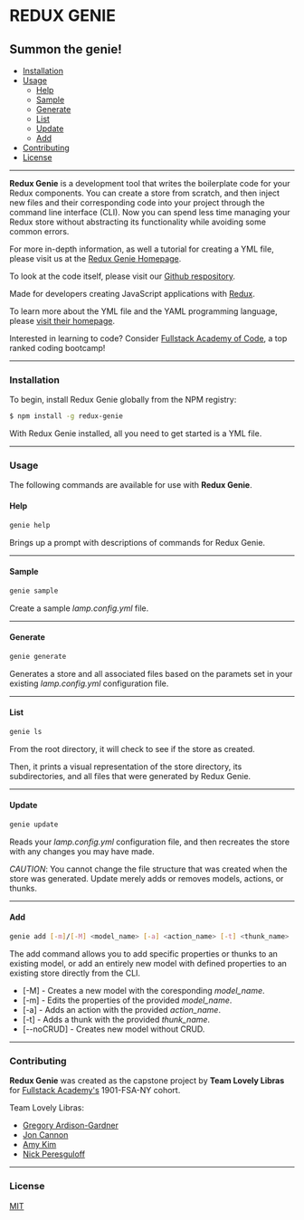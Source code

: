 # REDUX GENIE

## Summon the genie!

- [Installation](###Installation)
- [Usage](###Usage)
  - [Help](####Help)
  - [Sample](####Sample)
  - [Generate](####Generate)
  - [List](####List)
  - [Update](####Update)
  - [Add](####Add)
- [Contributing](###Contributing)
- [License](###License)

---

**Redux Genie** is a development tool that writes the boilerplate code for your Redux components. You can create a store from scratch, and then inject new files and their corresponding code into your project through the command line interface (CLI). Now you can spend less time managing your Redux store without abstracting its functionality while avoiding some common errors.

For more in-depth information, as well a tutorial for creating a YML file, please visit us at the [Redux Genie Homepage](https://redux-genie.herokuapp.com/).

To look at the code itself, please visit our [Github respository](https://github.com/lovely-libras/redux-genie).

Made for developers creating JavaScript applications with [Redux](https://redux.js.org/).

To learn more about the YML file and the YAML programming language, please [visit their homepage](https://yaml.org/).

Interested in learning to code? Consider [Fullstack Academy of Code](https://www.fullstackacademy.com/), a top ranked coding bootcamp!

---

### Installation

To begin, install Redux Genie globally from the NPM registry:

```bash
$ npm install -g redux-genie
```

With Redux Genie installed, all you need to get started is a YML file.

---

### Usage

The following commands are available for use with **Redux Genie**.

#### Help

```bash
genie help
```

Brings up a prompt with descriptions of commands for Redux Genie.

---

#### Sample

```bash
genie sample
```

Create a sample _lamp.config.yml_ file.

---

#### Generate

```bash
genie generate
```

Generates a store and all associated files based on the paramets set in your existing _lamp.config.yml_ configuration file.

---

#### List

```bash
genie ls
```

From the root directory, it will check to see if the store as created.

Then, it prints a visual representation of the store directory, its subdirectories, and all files that were generated by Redux Genie.

---

#### Update

```bash
genie update
```

Reads your _lamp.config.yml_ configuration file, and then recreates the store with any changes you may have made.

_CAUTION_: You cannot change the file structure that was created when the store was generated. Update merely adds or removes models, actions, or thunks.

---

#### Add

```bash
genie add [-m]/[-M] <model_name> [-a] <action_name> [-t] <thunk_name>
```

The add command allows you to add specific properties or thunks to an existing model, or add an entirely new model with defined properties to an existing store directly from the CLI.

- [-M] - Creates a new model with the coresponding _model_name_.
- [-m] - Edits the properties of the provided _model_name_.
- [-a] - Adds an action with the provided _action_name_.
- [-t] - Adds a thunk with the provided _thunk_name_.
- [--noCRUD] - Creates new model without CRUD.

---

### Contributing

**Redux Genie** was created as the capstone project by **Team Lovely Libras** for [Fullstack Academy's](https://www.fullstackacademy.com/) 1901-FSA-NY cohort.

Team Lovely Libras:

- [Gregory Ardison-Gardner](https://www.linkedin.com/in/ardison-gardner/)
- [Jon Cannon](https://www.linkedin.com/in/jonathan-cannon-62675683/)
- [Amy Kim](https://www.linkedin.com/in/amyarimkim/)
- [Nick Peresguloff](https://www.linkedin.com/in/nicholas-pereslugoff/)

---

### License

[MIT](https://choosealicense.com/licenses/mit/)
